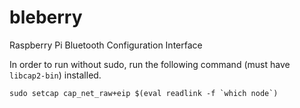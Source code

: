 # bleberry
Raspberry Pi Bluetooth Configuration Interface

In order to run without sudo, run the following command (must have `libcap2-bin`) installed.

    sudo setcap cap_net_raw+eip $(eval readlink -f `which node`)


